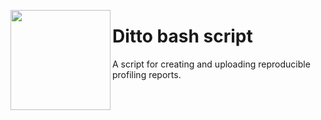 <a href="https://ditt.io"><img src="https://ditt.io/assets/images/alt_logo_dna_square_tilt_160_2x.png" align="left" height="160" width="160"></a>


# Ditto bash script
A script for creating and uploading reproducible profiling reports.
